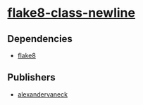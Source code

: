 # [flake8-class-newline](https://pypi.org/project/flake8-class-newline)

## Dependencies
- [flake8](packages/f/flake8.md)



## Publishers
- [alexandervaneck](https://pypi.org/user/alexandervaneck)

